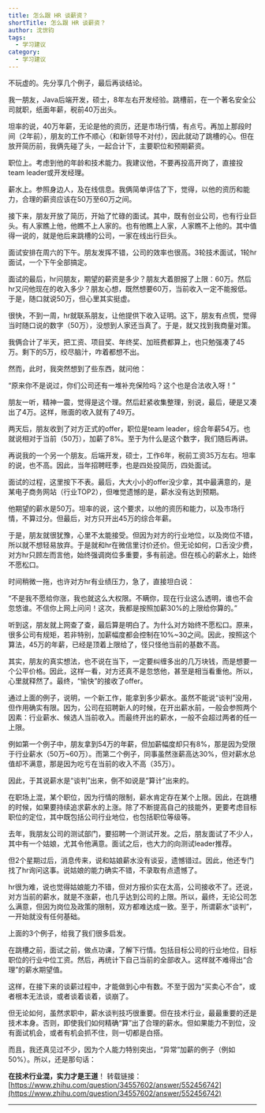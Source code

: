 ```yaml
---
title: 怎么跟 HR 谈薪资？
shortTitle: 怎么跟 HR 谈薪资？
author: 沈世钧 
tags:
  - 学习建议
category:
  - 学习建议
---
```


不玩虚的。先分享几个例子，最后再谈结论。

我一朋友，Java后端开发，硕士，8年左右开发经验。跳槽前，在一个著名安全公司就职，纸面年薪，税前40万出头。

坦率的说，40万年薪，无论是他的资历，还是市场行情，有点亏。再加上那段时间（2年前），朋友的工作不顺心（和新领导不对付），因此就动了跳槽的心。但在放开简历前，我俩先碰了头，一起合计下，主要职位和预期薪资。

职位上。考虑到他的年龄和技术能力。我建议他，不要再投高开岗了，直接投team leader或开发经理。

薪水上。参照身边人，及在线信息。我俩简单评估了下，觉得，以他的资历和能力，合理的薪资应该在50万至60万之间。

接下来，朋友开放了简历，开始了忙碌的面试。其中，既有创业公司，也有行业巨头。有人家瞧上他，他瞧不上人家的。也有他瞧上人家，人家瞧不上他的。其中值得一说的，就是他后来跳槽的公司，一家在线出行巨头。

面试安排在周六的下午。朋友发挥不错，公司的效率也很高。3轮技术面试，1轮hr面试，一个下午全部搞定。

面试的最后，hr问朋友，期望的薪资是多少？朋友大着胆报了上限：60万。然后hr又问他现在的收入多少？朋友心想，既然想要60万，当前收入一定不能报低。于是，随口就说50万，但心里其实挺虚。

很快，不到一周，hr就联系朋友，让他提供下收入证明。这下，朋友有点慌，觉得当时随口说的数字（50万），没想到人家还当真了。于是，就又找到我商量对策。

我俩合计了半天，把工资、项目奖、年终奖、加班费都算上，也只勉强凑了45万。剩下的5万，绞尽脑汁，咋着都想不出。

然而，此时，我突然想到了些东西，就问他：

“原来你不是说过，你们公司还有一堆补充保险吗？这个也是合法收入呀！”

朋友一听，精神一震，觉得是这个理。然后赶紧收集整理，别说，最后，硬是又凑出了4万。这样，账面的收入就有了49万。

两天后，朋友收到了对方正式的offer，职位是team leader，综合年薪54万。也就说相对于当前（50万），加薪了8%。至于为什么是这个数字，我们随后再讲。

再说我的一个另一个朋友。后端开发，硕士，工作6年，税前工资35万左右。坦率的说，也不高。因此，当年招聘旺季，也是四处投简历，四处面试。

面试的过程，这里按下不表。最后，大大小小的offer没少拿，其中最满意的，是某电子商务网站（行业TOP2），但唯觉遗憾的是，薪水没有达到预期。

他期望的薪水是50万。坦率的说，这个要求，以他的资历和能力，以及市场行情，不算过分。但最后，对方只开出45万的综合年薪。

于是，朋友就很犹豫，心里不太能接受。但因为对方的行业地位，以及岗位不错，所以就不想轻易放弃。于是就和hr在微信里讨价还价。但无论如何，口舌没少费，对方hr只顾左而言他，始终强调岗位多重要，多有前途。但在核心的薪水上，始终不愿松口。

时间稍微一拖，也许对方hr有业绩压力，急了，直接坦白说：

“不是我不愿给你涨，我也就这么大权限。不瞒你，现在行业这么透明，谁也不会忽悠谁。不信你上网上问问！这次，我都是按照加薪30%的上限给你算的。”

听到这，朋友就上网查了查，最后算是明白了。为什么对方始终不愿松口。原来，很多公司有规矩，若非特别，加薪幅度都会控制在10%~30之间。因此，按照这个算法，45万的年薪，已经是顶着上限给了，怪只怪他当前的基数不高。

其实，朋友的真实想法，也不说在当下，一定要纠缠多出的几万块钱，而是想要一个公平价格。因此，这样一看，对方还真不是忽悠他，甚至是相当看重他。所以，心里就释然了。最终，“愉快”的接收了offer。

通过上面的例子，说明，一个新工作，能拿到多少薪水。虽然不能说“谈判”没用，但作用确实有限。因为，公司在招聘新人的时候，在开出薪水前，一般会参照两个因素：行业薪水、候选人当前收入。而最终开出的薪水，一般不会超过两者的任一上限。

例如第一个例子中，朋友拿到54万的年薪，但加薪幅度却只有8%，那是因为受限于行业薪水（50万~60万）。而第二个例子，同事虽然涨薪高达30%，但对薪水总值却不满意，那是因为吃亏在当前的收入不高（35万）。

因此，于其说薪水是“谈判”出来，倒不如说是“算计”出来的。

在职场上混，某个职位，因为行情的限制，薪水肯定存在某个上限。因此，在跳槽的时候，如果要持续追求薪水的上涨。除了不断提高自己的技能外，更要考虑目标职位的定位，其中既包括公司行业地位，也包括职位等级等。

去年，我朋友公司的测试部门，要招聘一个测试开发。之后，朋友面试了不少人，其中有一个姑娘，尤其令他满意。面试之后，也大力的向测试leader推荐。

但2个星期过后，消息传来，说和姑娘薪水没有谈妥，遗憾错过。因此，他还专门找了hr询问这事。说姑娘的能力确实不错，不录取有点遗憾了。

hr很为难，说也觉得姑娘能力不错，但对方报价实在太高，公司接收不了。还说，对方当前的薪水，就是不涨薪，也几乎达到公司的上限。所以，最终，无论公司怎么满意，但因为岗位及政策的限制，双方都难达成一致。至于，所谓薪水“谈判”，一开始就没有任何基础。

上面的3个例子，给我了我们很多启发。

在跳槽之前，面试之前，做点功课，了解下行情。包括目标公司的行业地位，目标职位的行业中位工资。然后，再统计下自己当前的全部收入。这样就不难得出“合理”的薪水期望值。

这样，在接下来的谈薪过程中，才能做到心中有数。不至于因为“买卖心不合”，或者根本无法谈，或者谈着谈着，谈崩了。

但无论如何，虽然求职中，薪水谈判技巧很重要。但在技术行业，最最重要的还是技术本身。否则，即使我们如何精确“算”出了合理的薪水。但如果能力不到位，没有面试机会，或者有机会抓不住，则一切都是白搭。

而且，我还真见过不少，因为个人能力特别突出，“异常”加薪的例子（例如50%）。所以，还是那句话：

**在技术行业混，实力才是王道**！
转载链接：[https://www.zhihu.com/question/34557602/answer/552456742](https://www.zhihu.com/question/34557602/answer/552456742)

----

  

 

  
